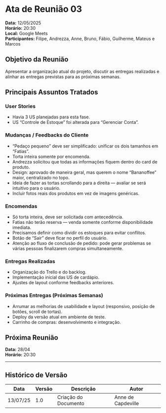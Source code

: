 # Ata de Reunião 03

**Data:** 12/05/2025  
**Horário:** 20:30  
**Local:** Google Meets  
**Participantes:** Filipe, Andrezza, Anne, Bruno, Fábio, Guilherme, Mateus e Marcos

## Objetivo da Reunião

Apresentar a organização atual do projeto, discutir as entregas realizadas e alinhar as entregas previstas para as próximas semanas.

## Principais Assuntos Tratados

### User Stories

- Havia 3 US planejadas para esta fase.
- US “Controle de Estoque” foi alterada para “Gerenciar Conta”.

### Mudanças / Feedbacks do Cliente

- “Pedaço pequeno” deve ser simplificado: unificar os dois tamanhos em “Fatias”.
- Torta inteira somente por encomenda.
- Andrezza solicitou que todas as informações fiquem dentro do card de produto.
- Design: aprovado de maneira geral, mas querem o nome “Bananoffee” maior, centralizado no topo.
- Ideia de fazer as tortas scrollando para a direita — avaliar se será intuitivo para o usuário.
- Incluir fotos reais dos produtos em vez de imagens genéricas.

### Encomendas

- Só torta inteira, deve ser solicitada com antecedência.
- Fatias não terão reserva — venda somente conforme disponibilidade imediata.
- Precisamos definir como dividir os estoques para evitar conflitos.
- Botão de “Sair” deve ficar no perfil do usuário.
- Atenção ao fluxo de conclusão de pedido: pode gerar problemas se várias pessoas finalizarem compras simultaneamente.

### Entregas Realizadas

- Organização do Trello e do backlog.
- Implementação inicial das US de cardápio.
- Ajustes de layout conforme feedbacks anteriores.

### Próximas Entregas (Próximas Semanas)

- Arrumar as melhorias de usabilidade e layout (responsivo, posição de botões, scroll de tortas).
- Deploy da versão atual em ambiente de teste.
- Carrinho de compras: desenvolvimento e integração.

## Próxima Reunião

**Data:** 28/04  
**Horário:** 20:30

---

## Histórico de Versão

| Data     | Versão | Descrição            | Autor              |
| -------- | ------ | -------------------- | ------------------ |
| 13/07/25 | 1.0    | Criação do Documento | Anne de Capdeville |
